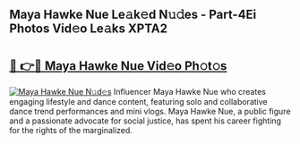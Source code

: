 ## Maya Hawke Nue Le𝚊k𝚎d N𝚞𝚍es - Part-4Ei Photos Vid𝚎o Le𝚊ks XPTA2

# <h2><a href="http://fb4ymfg.evod.top/?m=Maya+Hawke+Nue">🔗 👉🔴 Maya Hawke Nue Vid𝚎o Ph𝚘t𝚘s</a></h2>

[![Maya Hawke Nue N𝚞d𝚎s](https://i.imgur.com/8V9OHl7.gif)](http://fb4ymfg.evod.top/?m=Maya+Hawke+Nue)
Influencer Maya Hawke Nue who creates engaging lifestyle and dance content, featuring solo and collaborative dance trend performances and mini vlogs. Maya Hawke Nue, a public figure and a passionate advocate for social justice, has spent his career fighting for the rights of the marginalized. 
